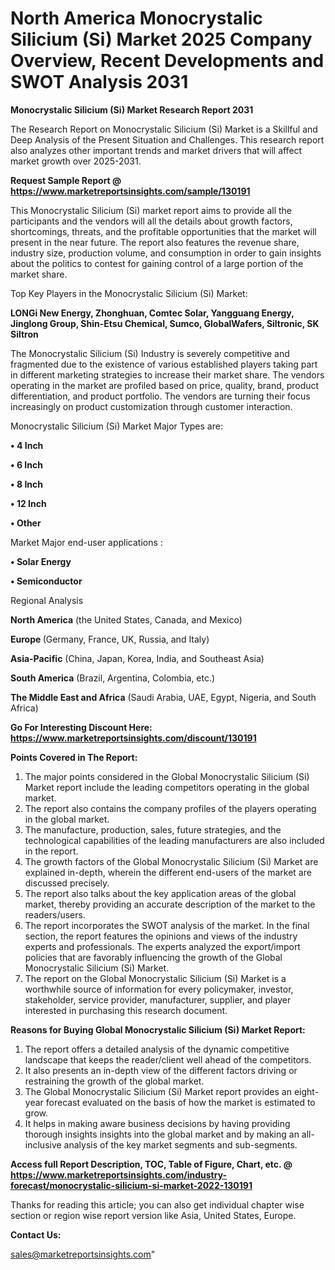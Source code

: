 # North America Monocrystalic Silicium (Si) Market 2025 Company Overview, Recent Developments and SWOT Analysis 2031

<strong>Monocrystalic Silicium (Si) Market Research Report 2031</strong>

The Research Report on Monocrystalic Silicium (Si) Market is a Skillful and Deep Analysis of the Present Situation and Challenges. This research report also analyzes other important trends and market drivers that will affect market growth over 2025-2031.

<strong>Request Sample Report @ <a href=https://www.marketreportsinsights.com/sample/130191>https://www.marketreportsinsights.com/sample/130191</a></strong>

This Monocrystalic Silicium (Si) market report aims to provide all the participants and the vendors will all the details about growth factors, shortcomings, threats, and the profitable opportunities that the market will present in the near future. The report also features the revenue share, industry size, production volume, and consumption in order to gain insights about the politics to contest for gaining control of a large portion of the market share.

Top Key Players in the Monocrystalic Silicium (Si) Market:

<strong>LONGi New Energy, Zhonghuan, Comtec Solar, Yangguang Energy, Jinglong Group, Shin-Etsu Chemical, Sumco, GlobalWafers, Siltronic, SK Siltron</strong>

The Monocrystalic Silicium (Si) Industry is severely competitive and fragmented due to the existence of various established players taking part in different marketing strategies to increase their market share. The vendors operating in the market are profiled based on price, quality, brand, product differentiation, and product portfolio. The vendors are turning their focus increasingly on product customization through customer interaction.

Monocrystalic Silicium (Si) Market Major Types are:

<strong>• 4 Inch

• 6 Inch

• 8 Inch

• 12 Inch

• Other</strong>

Market Major end-user applications :

<strong>• Solar Energy

• Semiconductor</strong>

Regional Analysis

</u><strong><b>North America</b></strong> (the United States, Canada, and Mexico)

<strong><b>Europe </b></strong>(Germany, France, UK, Russia, and Italy)

<strong><b>Asia-Pacific</b></strong> (China, Japan, Korea, India, and Southeast Asia)

<strong><b>South America</b></strong> (Brazil, Argentina, Colombia, etc.)

<strong><b>The Middle East and Africa</b></strong> (Saudi Arabia, UAE, Egypt, Nigeria, and South Africa)

<strong>Go For Interesting Discount Here: <a href=https://www.marketreportsinsights.com/discount/130191>https://www.marketreportsinsights.com/discount/130191</a></strong>

<strong>Points Covered in The Report:</strong>
<ol>
  <li>The major points considered in the Global Monocrystalic Silicium (Si) Market report include the leading competitors operating in the global market.</li>
  <li>The report also contains the company profiles of the players operating in the global market.</li>
  <li>The manufacture, production, sales, future strategies, and the technological capabilities of the leading manufacturers are also included in the report.</li>
  <li>The growth factors of the Global Monocrystalic Silicium (Si) Market are explained in-depth, wherein the different end-users of the market are discussed precisely.</li>
  <li>The report also talks about the key application areas of the global market, thereby providing an accurate description of the market to the readers/users.</li>
  <li>The report incorporates the SWOT analysis of the market. In the final section, the report features the opinions and views of the industry experts and professionals. The experts analyzed the export/import policies that are favorably influencing the growth of the Global Monocrystalic Silicium (Si) Market.</li>
  <li>The report on the Global Monocrystalic Silicium (Si) Market is a worthwhile source of information for every policymaker, investor, stakeholder, service provider, manufacturer, supplier, and player interested in purchasing this research document.</li>
</ol>
<strong>Reasons for Buying Global Monocrystalic Silicium (Si) Market Report:</strong>

<ol>
  <li>The report offers a detailed analysis of the dynamic competitive landscape that keeps the reader/client well ahead of the competitors.</li>
  <li>It also presents an in-depth view of the different factors driving or restraining the growth of the global market.</li>
  <li>The Global Monocrystalic Silicium (Si) Market report provides an eight-year forecast evaluated on the basis of how the market is estimated to grow.</li>
  <li>It helps in making aware business decisions by having providing thorough insights insights into the global market and by making an all-inclusive analysis of the key market segments and sub-segments.</li>
</ol>
<strong>Access full Report Description, TOC, Table of Figure, Chart, etc. @ <a href=https://www.marketreportsinsights.com/industry-forecast/monocrystalic-silicium-si-market-2022-130191>https://www.marketreportsinsights.com/industry-forecast/monocrystalic-silicium-si-market-2022-130191</a></strong>


Thanks for reading this article; you can also get individual chapter wise section or region wise report version like Asia, United States, Europe.

<strong>Contact Us:</strong>

sales@marketreportsinsights.com"
